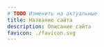 ```yaml
---
# TODO Изменить на актуальные
title: Название сайта
description: Описание сайта
favicon: ./favicon.svg
---
```

